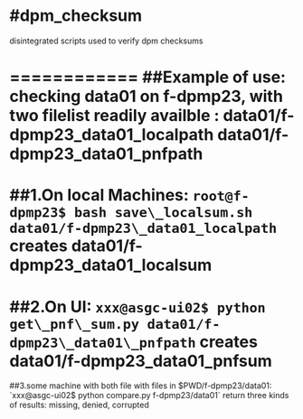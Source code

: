 #dpm_checksum
============

disintegrated scripts used to verify dpm checksums

============
##Example of use:
checking data01 on f-dpmp23,
with two filelist readily availble : data01/f-dpmp23\_data01\_localpath data01/f-dpmp23\_data01\_pnfpath
============
##1.On local Machines:
`root@f-dpmp23$ bash save\_localsum.sh data01/f-dpmp23\_data01_localpath`
creates data01/f-dpmp23\_data01\_localsum
============
##2.On UI:
`xxx@asgc-ui02$ python get\_pnf\_sum.py data01/f-dpmp23\_data01\_pnfpath`
creates data01/f-dpmp23\_data01\_pnfsum
============
##3.some machine with both file
with files in $PWD/f-dpmp23/data01:
`xxx@asgc-ui02$ python compare.py f-dpmp23/data01`
return three kinds of results: missing, denied, corrupted






